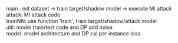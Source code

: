main : init dataset -> train target/shadow model -> execute MI attack  
attack: MI attack code  
trainNN: use function 'train', train target/shadow/attack model  
util: model train/test code and DP add noise  
model: model architecture and DP cal per instance loss  
